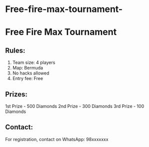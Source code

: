 # Free-fire-max-tournament-
# Free Fire Max Tournament

## Rules:
1. Team size: 4 players
2. Map: Bermuda
3. No hacks allowed
4. Entry fee: Free

## Prizes:
1st Prize - 500 Diamonds
2nd Prize - 300 Diamonds
3rd Prize - 100 Diamonds

## Contact:
For registration, contact on WhatsApp: 98xxxxxxx
